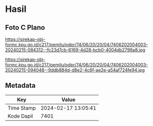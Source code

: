# Hasil

## Foto C Plano

https://sirekap-obj-formc.kpu.go.id/c217/pemilu/pdpr/74/06/20/20/04/7406202004003-20240215-084312--fc23d7cb-6169-4d28-bcb0-4004db2799a8.jpg

https://sirekap-obj-formc.kpu.go.id/c217/pemilu/pdpr/74/06/20/20/04/7406202004003-20240215-094048--9ddb884d-d8e2-4c6f-ae2e-a54af724fe94.jpg


## Metadata

| Key        | Value               |
| ---------- | ------------------- |
| Time Stamp | 2024-02-17 13:05:41 |
| Kode Dapil | 7401                |




